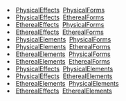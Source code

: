 
*  [PhysicalEffects](Magic/PhysicalEffects)  [PhysicalForms](Magic/PhysicalForms)
*  [PhysicalEffects](Magic/PhysicalEffects)  [EtherealForms](EtherealForms)
*  [EtherealEffects](Magic/EtherealEffects)  [PhysicalForms](Magic/PhysicalForms)
*  [EtherealEffects](Magic/EtherealEffects)  [EtherealForms](EtherealForms)
*  [PhysicalElements](Magic/PhysicalElements)  [PhysicalForms](Magic/PhysicalForms)
*  [PhysicalElements](Magic/PhysicalElements)  [EtherealForms](EtherealForms)
*  [EtherealElements](EtherealElements)  [PhysicalForms](Magic/PhysicalForms)
*  [EtherealElements](EtherealElements)  [EtherealForms](EtherealForms)
*  [PhysicalEffects](Magic/PhysicalEffects)  [PhysicalElements](Magic/PhysicalElements)
*  [PhysicalEffects](Magic/PhysicalEffects)  [EtherealElements](EtherealElements)
*  [EtherealElements](EtherealElements)  [PhysicalElements](Magic/PhysicalElements)
*  [EtherealEffects](Magic/EtherealEffects)  [EtherealElements](EtherealElements)